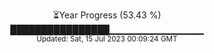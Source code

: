 <p align="center">
⏳Year Progress (53.43 %) <br>
████████████████▁▁▁▁▁▁▁▁▁▁▁▁▁▁ <br>
<sub>Updated: Sat, 15 Jul 2023 00:09:24 GMT</sub>
</p>


